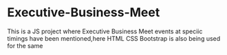 # Executive-Business-Meet
This is a JS project where Executive Business Meet events at speciic timings have been mentioned,here HTML CSS Bootstrap is also being used for the same
